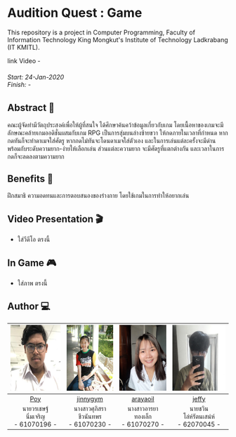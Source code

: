 # Audition Quest : Game
This repository is a project in Computer Programming, 
Faculty of Information Technology King Mongkut's Institute of Technology Ladkrabang (IT KMITL).<br>

link Video - <br>
<h6>Start: 24-Jan-2020<br>
Finish: -</h6>

## Abstract :memo:
คณะผู้จัดทำมีวัตถุประสงค์เพื่อให้ผู้ที่สนใจ ได้ศึกษาค้นคว้าข้อมูลเกี่ยวกับเกม โดยเนื้อหาของเกมจะมีลักษณะคล้ายเกมออดิชั่นผสมกับเกม RPG เป็นการสุ่มบนล่างซ้ายขวา ให้กดภายในเวลาที่กำหนด หากกดทันก็จะทำดาเมจใส่ศัตรู หากกดไม่ทันจะโดนดาเมจใส่ตัวเอง และในการเล่นแต่ละครั้งจะมีด่าน พร้อมกับระดับความยาก-ง่ายให้เลือกเล่น ส่วนแต่ละความยาก จะมีศัตรูที่แตกต่างกัน และเวลาในการกดก็จะลดลงตามความยาก<br>

## Benefits :game_die:
ฝึกสมาธิ ความอดทนและการตอบสนองของร่างกาย โดยใช้เกมในการทำให้อยากเล่น

## Video Presentation :clapper:
- ใส่วีดีโอ ตรงนี้ 

## In Game :video_game:
- ใส่ภาพ ตรงนี้ 

## Author :computer:

|<img src="src/img-member/61070196.jpg" width="130px" height="150px">|<img src="src/img-member/61070230.jpg" width="120px" height="150px">|<img src="src/img-member/61070270.jpg" width="120px" height="150px">|<img src="src/img-member/62070045.jpg" width="140px" height="150px">|
|:---:|:---:|:---:|:---:|
|[Poy](https://github.com/WorachetNimcharoen)|[jinnygym](https://github.com/jinnygym)|[arayaoil](https://github.com/ArayaThongleg)|[jeffy](https://github.com/jeffy34931)|
|นายวรเชษฐ์<br>นิ่มเจริญ<br>- 61070196 -|นางสาวศุภิสรา<br>ชีวนันทพร<br>- 61070230 -|นางสาวอารยา<br>ทองเล็ก<br>- 61070270 -|นายชวิน<br>โล่ห์รัตนเสน่ห์<br>- 62070045 -|
